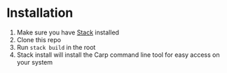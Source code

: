 # Installation

1. Make sure you have [Stack](https://docs.haskellstack.org/en/stable/README/) installed
2. Clone this repo
3. Run ```stack build``` in the root
4. Stack install will install the Carp command line tool for easy access on your system
